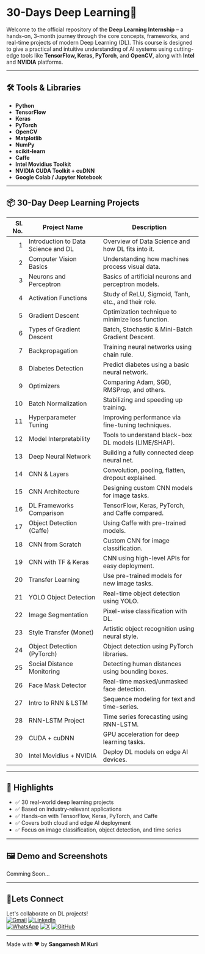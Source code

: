 # 30-Days Deep Learning🧠

Welcome to the official repository of the **Deep Learning Internship** – a hands-on, 3-month journey through the core concepts, frameworks, and real-time projects of modern Deep Learning (DL). This course is designed to give a practical and intuitive understanding of AI systems using cutting-edge tools like **TensorFlow, Keras, PyTorch**, and **OpenCV**, along with **Intel** and **NVIDIA** platforms.

---


## 🛠️ Tools & Libraries

- **Python**
- **TensorFlow**
- **Keras**
- **PyTorch**
- **OpenCV**
- **Matplotlib**
- **NumPy**
- **scikit-learn**
- **Caffe**
- **Intel Movidius Toolkit**
- **NVIDIA CUDA Toolkit + cuDNN**
- **Google Colab / Jupyter Notebook**

---


## 📦 30-Day Deep Learning Projects

| Sl. No. | Project Name | Description |
|--------:|--------------|-------------|
| 1 | Introduction to Data Science and DL | Overview of Data Science and how DL fits into it. |
| 2 | Computer Vision Basics | Understanding how machines process visual data. |
| 3 | Neurons and Perceptron | Basics of artificial neurons and perceptron models. |
| 4 | Activation Functions | Study of ReLU, Sigmoid, Tanh, etc., and their role. |
| 5 | Gradient Descent | Optimization technique to minimize loss function. |
| 6 | Types of Gradient Descent | Batch, Stochastic & Mini-Batch Gradient Descent. |
| 7 | Backpropagation | Training neural networks using chain rule. |
| 8 | Diabetes Detection | Predict diabetes using a basic neural network. |
| 9 | Optimizers | Comparing Adam, SGD, RMSProp, and others. |
| 10 | Batch Normalization | Stabilizing and speeding up training. |
| 11 | Hyperparameter Tuning | Improving performance via fine-tuning techniques. |
| 12 | Model Interpretability | Tools to understand black-box DL models (LIME/SHAP). |
| 13 | Deep Neural Network | Building a fully connected deep neural net. |
| 14 | CNN & Layers | Convolution, pooling, flatten, dropout explained. |
| 15 | CNN Architecture | Designing custom CNN models for image tasks. |
| 16 | DL Frameworks Comparison | TensorFlow, Keras, PyTorch, and Caffe compared. |
| 17 | Object Detection (Caffe) | Using Caffe with pre-trained models. |
| 18 | CNN from Scratch | Custom CNN for image classification. |
| 19 | CNN with TF & Keras | CNN using high-level APIs for easy deployment. |
| 20 | Transfer Learning | Use pre-trained models for new image tasks. |
| 21 | YOLO Object Detection | Real-time object detection using YOLO. |
| 22 | Image Segmentation | Pixel-wise classification with DL. |
| 23 | Style Transfer (Monet) | Artistic object recognition using neural style. |
| 24 | Object Detection (PyTorch) | Object detection using PyTorch libraries. |
| 25 | Social Distance Monitoring | Detecting human distances using bounding boxes. |
| 26 | Face Mask Detector | Real-time masked/unmasked face detection. |
| 27 | Intro to RNN & LSTM | Sequence modeling for text and time-series. |
| 28 | RNN-LSTM Project | Time series forecasting using RNN-LSTM. |
| 29 | CUDA + cuDNN | GPU acceleration for deep learning tasks. |
| 30 | Intel Movidius + NVIDIA | Deploy DL models on edge AI devices. |

---

## 🌟 Highlights

- ✅ 30 real-world deep learning projects
- ✅ Based on industry-relevant applications
- ✅ Hands-on with TensorFlow, Keras, PyTorch, and Caffe
- ✅ Covers both cloud and edge AI deployment
- ✅ Focus on image classification, object detection, and time series

---

## 🖼️ Demo and Screenshots

Comming Soon...


---

## 🤝Lets Connect  
Let's collaborate on DL projects!  
[![Gmail](https://img.shields.io/badge/Gmail-Email%20Me-red?style=for-the-badge&logo=gmail)](mailto:sangameshmkuri94@gmail.com)
[![LinkedIn](https://img.shields.io/badge/LinkedIn-Sangamesh_M_Kuri-blue)](https://www.linkedin.com/in/sangamesh-m-kuri-034682366)  
[![WhatsApp](https://img.shields.io/badge/WhatsApp-Chat%20with%20me-25D366?style=for-the-badge&logo=whatsapp&logoColor=white)](https://wa.me/917019880436)
[![X](https://img.shields.io/badge/X-Follow%20me-000000?style=for-the-badge&logo=twitter)](https://x.com/Sangameshkuri94)
[![GitHub](https://img.shields.io/badge/GitHub-Follow-lightgrey)](https://github.com/Sangamesh-star)  

---
Made with ❤️ by **Sangamesh M Kuri**  

